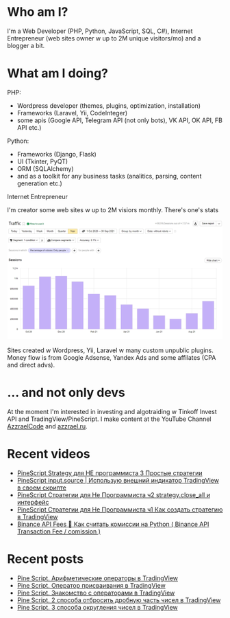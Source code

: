 # Who am I?

I'm a Web Developer (PHP, Python, JavaScript, SQL, C#), Internet Entrepreneur (web sites owner w up to 2M unique visitors/mo) and a blogger a bit.

# What am I doing?

PHP:
- Wordpress developer (themes, plugins, optimization, installation) 
- Frameworks (Laravel, Yii, CodeInteger)
- some apis (Google API, Telegram API (not only bots), VK API, OK API, FB API etc.)

Python:
- Frameworks (Django, Flask)
- UI (Tkinter, PyQT)
- ORM (SQLAlchemy)
- and as a toolkit for any business tasks (analitics, parsing, content generation etc.)

Internet Entrepreneur

I'm creator some web sites w up to 2M visiors monthly. There's one's stats

![Unique visitors in 2021](https://github.com/AzzraelCode/AzzraelCode/blob/main/images/n.jpg?raw=true)

Sites created w Wordpress, Yii, Laravel w many custom unpublic plugins. Money flow is from Google Adsense, Yandex Ads and some affilates (CPA and direct advs).

# ... and not only devs

At the moment I'm interested in investing and algotraiding w Tinkoff Invest API and TradingView/PineScript. I make content at the YouTube Channel [AzzraelCode](https://www.youtube.com/channel/UCf6kozNejHoQuFhBDB8cfxA) and [azzrael.ru](https://azzrael.ru). 

# Recent videos

<!-- AZZCODEYT:START -->
- [PineScript Strategy для НЕ программиста 3 Простые стратегии](https://www.youtube.com/watch?v=BsXH4Q7_HzU)
- [PineScript input.source | Использую внешний индикатор TradingView в своем скрипте](https://www.youtube.com/watch?v=c2Vt_bzy0e4)
- [PineScript Стратегии для Не Программиста ч2 strategy.close_all и интерфейс](https://www.youtube.com/watch?v=c_INQKqlVYI)
- [PineScript Стратегии для Не Программиста ч1 Как создать стратегию в TradingView](https://www.youtube.com/watch?v=cVvXhin8hVs)
- [Binance API Fees 🔴 Как считать комиссии на Python &lpar; Binance API Transaction Fee / comission &rpar;](https://www.youtube.com/watch?v=Tz2SIWljMZM)
<!-- AZZCODEYT:END -->


# Recent posts

<!-- AZZRAELRU:START -->
- [Pine Script. Арифметические операторы в TradingView](https://azzrael.ru/pine-script-arifmeticheskie-operatory-v-tradingview)
- [Pine Script. Оператор присваивания в TradingView](https://azzrael.ru/pine-script-operator-prisvaivaniya-v-tradingview)
- [Pine Script. Знакомство с операторами в TradingView](https://azzrael.ru/znakomstvo-s-operatorami-tradingview)
- [Pine Script. 2 способа отбросить дробную часть чисел в TradingView](https://azzrael.ru/pine-script-2-sposoba-otbrosit-drobnuyu-chast-chisel-v-tradingview)
- [Pine Script. 3 способа округления чисел в TradingView](https://azzrael.ru/pine-script-3-sposoba-okrugleniya-chisel-v-tradingview)
<!-- AZZRAELRU:END -->


